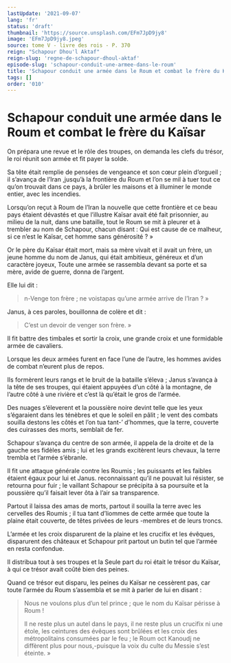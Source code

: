 ```yaml
---
lastUpdate: '2021-09-07'
lang: 'fr'
status: 'draft'
thumbnail: 'https://source.unsplash.com/EFm7JpD9jy8'
image: 'EFm7JpD9jy8.jpeg'
source: tome V - livre des rois - P. 370
reign: "Schapour Dhou'l Aktaf"
reign-slug: 'regne-de-schapour-dhoul-aktaf'
episode-slug: 'schapour-conduit-une-armee-dans-le-roum'
title: 'Schapour conduit une armée dans le Roum et combat le frère du Kaïsar | Le Livre des Rois | Shâhnâmeh'
tags: []
order: '010'
---
```


<!-- LTeX: language=fr -->

# Schapour conduit une armée dans le Roum et combat le frère du Kaïsar

On prépara une revue et le rôle des troupes, on demanda les clefs du trésor, le roi réunit son armée et fit payer la solde.

Sa tête était remplie de pensées de vengeance et son cœur plein d’orgueil ; il s’avança de l’Iran ,jusqu’à la frontière du Roum et l’on se mil à tuer tout ce qu’on trouvait dans ce pays, à brûler les maisons et à illuminer le monde entier, avec les incendies.

Lorsqu’on reçut à Roum de l’Iran la nouvelle que cette frontière et ce beau pays étaient dévastés et que l’illustre Kaïsar avait été fait prisonnier, au milieu de la nuit, dans une bataille, tout le Roum se mit à pleurer et à trembler au nom de Schapour, chacun disant : Qui est cause de ce malheur, si ce n’est le Kaïsar, cet homme sans générosité ? »

Or le père du Kaïsar était mort, mais sa mère vivait et il avait un frère, un jeune homme du nom de Janus, qui était ambitieux, généreux et d’un caractère joyeux, Toute une armée se rassembla devant sa porte et sa mère, avide de guerre, donna de l’argent.

Elle lui dit :

> n-Venge ton frère ; ne voistapas qu’une armée arrive de l’Iran ? »

Janus, à ces paroles, bouillonna de colère et dit :

> C’est un devoir de venger son frère. »

Il fit battre des timbales et sortir la croix, une grande croix et une formidable armée de cavaliers.

Lorsque les deux armées furent en face l’une de l’autre, les hommes avides de combat n’eurent plus de repos.

Ils formèrent leurs rangs et le bruit de la bataille s’éleva ; Janus s’avança à la tête de ses troupes, qui étaient appuyées d’un côté à la montagne, de l’autre côté à une rivière et c’est là qu’était le gros de l’armée.

Des nuages s’éleverent et la poussière noire devint telle que les yeux s’égaraient dans les ténèbres et que le soleil en pâlit ; le vent des combats souilla destons les côtés et l’on tua tant-’ d’hommes, que la terre, couverte des cuirasses des morts, semblait de fer.

Schapour s’avança du centre de son armée, il appela de la droite et de la gauche ses fidèles amis ; lui et les grands excitèrent leurs chevaux, la terre trembla et l’armée s’ébranle.

Il fit une attaque générale contre les Roumis ; les puissants et les faibles étaient égaux pour lui et Janus. reconnaissant qu’il ne pouvait lui résister, se retourna pour fuir ; le vaillant Schapour se précipita à sa poursuite et la poussière qu’il faisait lever ôta à l’air sa transparence.

Partout il laissa des amas de morts, partout il souilla la terre avec les cervelles des Roumis ; il tua tant d’liommes de cette armée que toute la plaine était couverte, de têtes privées de leurs -membres et de leurs troncs.

L’armée et les croix disparurent de la plaine et les crucifix et les évêques, disparurent des châteaux et Schapour prit partout un butin tel que l’armée en resta confondue.

Il distribua tout à ses troupes et la Seule part du roi était le trésor du Kaïsar, à qui ce trésor avait coûté bien des peines.

Quand ce trésor eut disparu, les peines du Kaïsar ne cessèrent pas, car toute l’armée du Roum s’assembla et se mit à parler de lui en disant :

> Nous ne voulons plus d’un tel prince ; que le nom du Kaïsar périsse à Roum !
>
> Il ne reste plus un autel dans le pays, il ne reste plus un crucifix ni une étole, les ceintures des évêques sont brûlées et les croix des métropolitains consumées par le feu ; le Roum oct Kanoudj ne diffèrent plus pour nous,-puisque la voix du culte du Messie s’est éteinte. »
